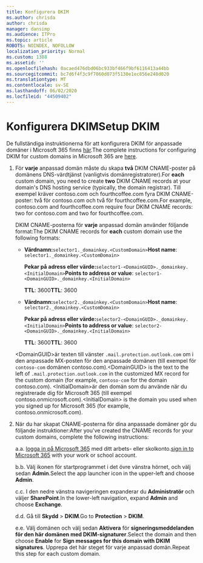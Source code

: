 ```yaml
---
title: Konfigurera DKIM
ms.author: chrisda
author: chrisda
manager: dansimp
ms.audience: ITPro
ms.topic: article
ROBOTS: NOINDEX, NOFOLLOW
localization_priority: Normal
ms.custom: 1388
ms.assetid: ''
ms.openlocfilehash: 0acaed476dbd06bc933bf466f9bf6116413a44bb
ms.sourcegitcommit: bc7d6f4f3c9f7060d073f5130e1ec856e248d020
ms.translationtype: MT
ms.contentlocale: sv-SE
ms.lasthandoff: 06/02/2020
ms.locfileid: "44509402"
---
```

# <a name="setup-dkim"></a><span data-ttu-id="ad6c7-102">Konfigurera DKIM</span><span class="sxs-lookup"><span data-stu-id="ad6c7-102">Setup DKIM</span></span>

<span data-ttu-id="ad6c7-103">De fullständiga instruktionerna för att konfigurera DKIM för anpassade domäner i Microsoft 365 finns [här](https://docs.microsoft.com/microsoft-365/security/office-365-security/use-dkim-to-validate-outbound-email#steps-you-need-to-do-to-manually-set-up-dkim).</span><span class="sxs-lookup"><span data-stu-id="ad6c7-103">The complete instructions for configuring DKIM for custom domains in Microsoft 365 are [here](https://docs.microsoft.com/microsoft-365/security/office-365-security/use-dkim-to-validate-outbound-email#steps-you-need-to-do-to-manually-set-up-dkim).</span></span>

1. <span data-ttu-id="ad6c7-104">För **varje** anpassad domän måste du skapa **två** DKIM CNAME-poster på domänens DNS-värdtjänst (vanligtvis domänregistratorer).</span><span class="sxs-lookup"><span data-stu-id="ad6c7-104">For **each** custom domain, you need to create **two** DKIM CNAME records at your domain's DNS hosting service (typically, the domain registrar).</span></span> <span data-ttu-id="ad6c7-105">Till exempel kräver contoso.com och fourthcoffee.com fyra DKIM CNAME-poster: två för contoso.com och två för fourthcoffee.com.</span><span class="sxs-lookup"><span data-stu-id="ad6c7-105">For example, contoso.com and fourthcoffee.com require four DKIM CNAME records: two for contoso.com and two for fourthcoffee.com.</span></span>

   <span data-ttu-id="ad6c7-106">DKIM CNAME-posterna för **varje** anpassad domän använder följande format:</span><span class="sxs-lookup"><span data-stu-id="ad6c7-106">The DKIM CNAME records for **each** custom domain use the following formats:</span></span>

   - <span data-ttu-id="ad6c7-107">**Värdnamn:**`selector1._domainkey.<CustomDomain>`</span><span class="sxs-lookup"><span data-stu-id="ad6c7-107">**Host name**: `selector1._domainkey.<CustomDomain>`</span></span>

     <span data-ttu-id="ad6c7-108">**Pekar på adress eller värde:**`selector1-<DomainGUID>._domainkey.<InitialDomain>`</span><span class="sxs-lookup"><span data-stu-id="ad6c7-108">**Points to address or value**: `selector1-<DomainGUID>._domainkey.<InitialDomain>`</span></span>

     <span data-ttu-id="ad6c7-109">**TTL**: 3600</span><span class="sxs-lookup"><span data-stu-id="ad6c7-109">**TTL**: 3600</span></span>

   - <span data-ttu-id="ad6c7-110">**Värdnamn:**`selector2._domainkey.<CustomDomain>`</span><span class="sxs-lookup"><span data-stu-id="ad6c7-110">**Host name**: `selector2._domainkey.<CustomDomain>`</span></span>

     <span data-ttu-id="ad6c7-111">**Pekar på adress eller värde:**`selector2-<DomainGUID>._domainkey.<InitialDomain>`</span><span class="sxs-lookup"><span data-stu-id="ad6c7-111">**Points to address or value**: `selector2-<DomainGUID>._domainkey.<InitialDomain>`</span></span>

     <span data-ttu-id="ad6c7-112">**TTL**: 3600</span><span class="sxs-lookup"><span data-stu-id="ad6c7-112">**TTL**: 3600</span></span>

   <span data-ttu-id="ad6c7-113">\<DomainGUID\>är texten till vänster `.mail.protection.outlook.com` om i den anpassade MX-posten för den anpassade domänen (till exempel för `contoso-com` domänen contoso.com).</span><span class="sxs-lookup"><span data-stu-id="ad6c7-113">\<DomainGUID\> is the text to the left of `.mail.protection.outlook.com` in the customized MX record for the custom domain (for example, `contoso-com` for the domain contoso.com).</span></span> <span data-ttu-id="ad6c7-114">\<InitialDomain\>är den domän som du använde när du registrerade dig för Microsoft 365 (till exempel contoso.onmicrosoft.com).</span><span class="sxs-lookup"><span data-stu-id="ad6c7-114">\<InitialDomain\> is the domain you used when you signed up for Microsoft 365 (for example, contoso.onmicrosoft.com).</span></span>

2. <span data-ttu-id="ad6c7-115">När du har skapat CNAME-posterna för dina anpassade domäner gör du följande instruktioner:</span><span class="sxs-lookup"><span data-stu-id="ad6c7-115">After you've created the CNAME records for your custom domains, complete the following instructions:</span></span>

   <span data-ttu-id="ad6c7-116">a.</span><span class="sxs-lookup"><span data-stu-id="ad6c7-116">a.</span></span> <span data-ttu-id="ad6c7-117">[logga in på Microsoft 365](https://support.office.microsoft.com/article/e9eb7d51-5430-4929-91ab-6157c5a050b4) med ditt arbets- eller skolkonto.</span><span class="sxs-lookup"><span data-stu-id="ad6c7-117">[sign in to Microsoft 365](https://support.office.microsoft.com/article/e9eb7d51-5430-4929-91ab-6157c5a050b4) with your work or school account.</span></span>

   <span data-ttu-id="ad6c7-118">b.</span><span class="sxs-lookup"><span data-stu-id="ad6c7-118">b.</span></span> <span data-ttu-id="ad6c7-119">Välj ikonen för startprogrammet i det övre vänstra hörnet, och välj sedan **Admin**.</span><span class="sxs-lookup"><span data-stu-id="ad6c7-119">Select the app launcher icon in the upper-left and choose **Admin**.</span></span>

   <span data-ttu-id="ad6c7-120">c.</span><span class="sxs-lookup"><span data-stu-id="ad6c7-120">c.</span></span> <span data-ttu-id="ad6c7-121">I den nedre vänstra navigeringen expanderar du **Administratör** och väljer **SharePoint**.</span><span class="sxs-lookup"><span data-stu-id="ad6c7-121">In the lower-left navigation, expand **Admin** and choose **Exchange**.</span></span>

   <span data-ttu-id="ad6c7-122">d.</span><span class="sxs-lookup"><span data-stu-id="ad6c7-122">d.</span></span> <span data-ttu-id="ad6c7-123">Gå till **Skydd**  >  **DKIM**.</span><span class="sxs-lookup"><span data-stu-id="ad6c7-123">Go to **Protection** > **DKIM**.</span></span>

   <span data-ttu-id="ad6c7-124">e.</span><span class="sxs-lookup"><span data-stu-id="ad6c7-124">e.</span></span> <span data-ttu-id="ad6c7-125">Välj domänen och välj sedan **Aktivera** för **signeringsmeddelanden för den här domänen med DKIM-signaturer**.</span><span class="sxs-lookup"><span data-stu-id="ad6c7-125">Select the domain and then choose **Enable** for **Sign messages for this domain with DKIM signatures**.</span></span> <span data-ttu-id="ad6c7-126">Upprepa det här steget för varje anpassad domän.</span><span class="sxs-lookup"><span data-stu-id="ad6c7-126">Repeat this step for each custom domain.</span></span>
